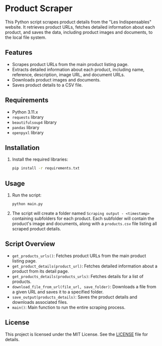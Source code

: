 # Product Scraper

This Python script scrapes product details from the "Les Indispensables" website. It retrieves product URLs, fetches detailed information about each product, and saves the data, including product images and documents, to the local file system.

## Features

- Scrapes product URLs from the main product listing page.
- Extracts detailed information about each product, including name, reference, description, image URL, and document URLs.
- Downloads product images and documents.
- Saves product details to a CSV file.

## Requirements

- Python 3.11.x
- `requests` library
- `beautifulsoup4` library
- `pandas` library
- `openpyxl` library

## Installation

1. Install the required libraries:

    ```sh
    pip install -r requirements.txt
    ```

## Usage

1. Run the script:

    ```sh
    python main.py
    ```

2. The script will create a folder named `Scraping output - <timestamp>` containing subfolders for each product. Each subfolder will contain the product's image and documents, along with a `products.csv` file listing all scraped product details.

## Script Overview

- `get_products_urls()`: Fetches product URLs from the main product listing page.
- `get_product_details(product_url)`: Fetches detailed information about a product from its detail page.
- `get_products_details(products_urls)`: Fetches details for a list of products.
- `download_file_from_url(file_url, save_folder)`: Downloads a file from a given URL and saves it to a specified folder.
- `save_output(products_details)`: Saves the product details and downloads associated files.
- `main()`: Main function to run the entire scraping process.

## License

This project is licensed under the MIT License. See the [LICENSE](LICENSE) file for details.
